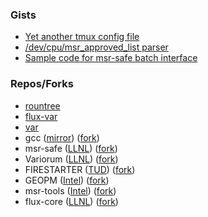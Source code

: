 ### Gists

- [Yet another tmux config file](https://gist.github.com/rountree/cde5500037897e4480e902659f3847b8)
- [/dev/cpu/msr_approved_list parser](https://gist.github.com/rountree/26079756c4ce9c8f237b9191b26aaf1a)
- [Sample code for msr-safe batch interface](https://gist.github.com/rountree/46dd75b2f89440a688e7b37df1579716)

### Repos/Forks
- [rountree](https://github.com/rountree/rountree)  
- [flux-var](https://github.com/rountree/flux-var)
- [var](https://github.com/rountree/var)
- gcc ([mirror](https://github.com/gcc-mirror/gcc)) ([fork](https://github.com/rountree/gcc)) 
- msr-safe ([LLNL](https://github.com/LLNL/msr-safe)) ([fork](https://github.com/rountree/msr-safe))
- Variorum ([LLNL](https://github.com/LLNL/variorum)) ([fork](https://github.com/rountree/variorum))
- FIRESTARTER ([TUD](https://github.com/tud-zih-energy/FIRESTARTER)) ([fork](https://github.com/rountree/FIRESTARTER))
- GEOPM ([Intel](https://github.com/geopm/geopm)) ([fork](https://github.com/rountree/geopm))
- msr-tools ([Intel](https://github.com/intel/msr-tools)) ([fork](https://github.com/rountree/msr-tools))
- flux-core ([LLNL](https://github.com/flux-framework/flux-core)) ([fork](https://github.com/rountree/flux-core))
